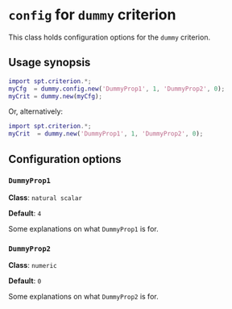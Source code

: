`config` for `dummy` criterion
========

This class holds configuration options for the `dummy` criterion.

## Usage synopsis

```matlab
import spt.criterion.*;
myCfg  = dummy.config.new('DummyProp1', 1, 'DummyProp2', 0);
myCrit = dummy.new(myCfg);
``` 

Or, alternatively:

```matlab
import spt.criterion.*;
myCrit  = dummy.new('DummyProp1', 1, 'DummyProp2', 0);
```

## Configuration options


### `DummyProp1`

__Class__: `natural scalar` 

__Default__: `4`

Some explanations on what `DummyProp1` is for.


### `DummyProp2`

__Class__: `numeric` 

__Default__: `0`

Some explanations on what `DummyProp2` is for.